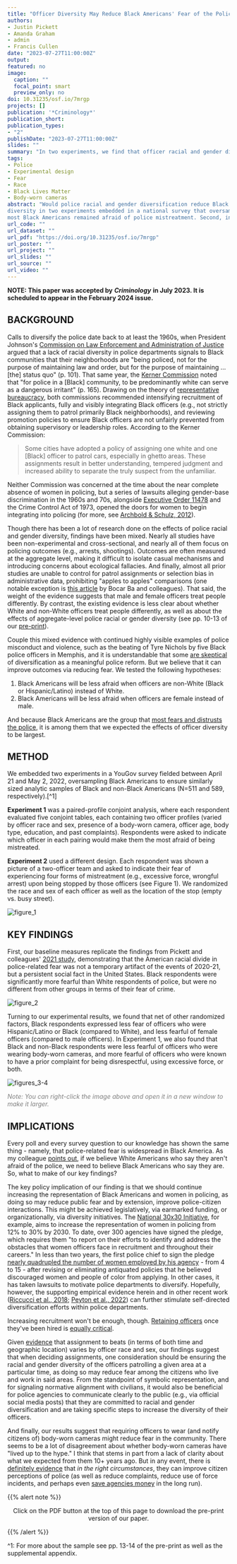 ```yaml
---
title: "Officer Diversity May Reduce Black Americans' Fear of the Police"
authors:
- Justin Pickett
- Amanda Graham
- admin
- Francis Cullen
date: "2023-07-27T11:00:00Z"
output: 
featured: no
image:
  caption: ""
  focal_point: smart
  preview_only: no
doi: 10.31235/osf.io/7mrgp
projects: []
publication: '*Criminology*'
publication_short: 
publication_types: 
- "2"
publishDate: "2023-07-27T11:00:00Z"
slides: ""
summary: "In two experiments, we find that officer racial and gender diversity reduces Black Americans' fear of the police."
tags:
- Police
- Experimental design
- Fear
- Race
- Black Lives Matter
- Body-worn cameras
abstract: "Would police racial and gender diversification reduce Black Americans' fear of the police? The theory of representative bureaucracy indicates that it might. We tested the effects of officer
diversity in two experiments embedded in a national survey that oversampled Black Americans, producing several findings. First, in early 2022, nearly two years after George Floyd's killing,
most Black Americans remained afraid of police mistreatment. Second, in a conjoint experiment where respondents were presented with 11,000 officer profiles, Black Americans were less afraid when the officers were non-White (Black or Hispanic/Latino) instead of White and were female instead of male. Third, in a separate experiment with pictured police teams, Black Americans were less afraid of being mistreated by non-White and female officers. Fourth, experimental evidence emerged that body-worn cameras (BWC) reduced fear among both Black and nonBlack respondents. These findings support calls to diversify police agencies and to require officers to wear and notify civilians of BWC. "
url_code: ""
url_dataset: ""
url_pdf: "https://doi.org/10.31235/osf.io/7mrgp"
url_poster: ""
url_project: ""
url_slides: ""
url_source: ""
url_video: ""
---
```


**NOTE: This paper was accepted by** ***Criminology*** **in July 2023. It is scheduled to appear in the February 2024 issue.** 

## BACKGROUND

Calls to diversify the police date back to at least the 1960s, when President Johnson's [Commission on Law Enforcement and Administration of Justice](https://www.ojp.gov/sites/g/files/xyckuh241/files/archives/ncjrs/42.pdf) argued that a lack of racial diversity in police departments signals to Black communities that their neighborhoods are "being policed, not for the purpose of maintaining law and order, but for the purpose of maintaining ... [the] status quo" (p. 101). That same year, the [Kerner Commission](https://belonging.berkeley.edu/sites/default/files/kerner_commission_full_report.pdf) noted that "for police in a [Black] community, to be predominantly white can serve as a dangerous irritant" (p. 165). Drawing on the theory of [representative bureaucracy](https://onlinelibrary.wiley.com/share/ZAKVIGN4SZBUDI6NSNX4?target=10.1111/puar.12649), both commissions recommended intensifying recruitment of Black applicants, fully and visibly integrating Black officers (e.g., not strictly assigning them to patrol primarily Black neighborhoods), and reviewing promotion policies to ensure Black officers are not unfairly prevented from obtaining supervisory or leadership roles. According to the Kerner Commission:

> Some cities have adopted a policy of assigning one white and one [Black] officer to patrol cars, especially in ghetto areas. These assignments result in better understanding, tempered judgment and increased ability to separate the truly suspect from the unfamiliar.

Neither Commission was concerned at the time about the near complete absence of women in policing, but a series of lawsuits alleging gender-base discrimination in the 1960s and 70s, alongside [Executive Order 11478](https://www.archives.gov/federal-register/codification/executive-order/11478.html) and the Crime Control Act of 1973, opened the doors for women to begin integrating into policing (for more, see [Archbold & Schulz, 2012](https://www.researchgate.net/publication/230814746_Research_on_Women_in_Policing_A_Look_at_the_Past_Present_and_Future)).

Though there has been a lot of research done on the effects of police racial and gender diversity, findings have been mixed. Nearly all studies have been non-experimental and cross-sectional, and nearly all of them focus on policing outcomes (e.g., arrests, shootings). Outcomes are often measured at the aggregate level, making it difficult to isolate casual mechanisms and introducing concerns about ecological fallacies. And finally, almost all prior studies are unable to control for patrol assignments or selection bias in administrative data, prohibiting "apples to apples" comparisons (one notable exception is [this article](https://doi.org/10.1126/science.abd8694) by Bocar Ba and colleagues). That said, the weight of the evidence suggests that male and female officers treat people differently. By contrast, the existing evidence is less clear about whether White and non-White officers treat people differently, as well as about the effects of aggregate-level police racial or gender diversity (see pp. 10-13 of our [pre-print](https://osf.io/preprints/socarxiv/7mrgp/)).

Couple this mixed evidence with continued highly visible examples of police misconduct and violence, such as the beating of Tyre Nichols by five Black police officers in Memphis, and it is understandable that some [are skeptical](https://thecrimereport.org/2021/01/18/1196218/) of diversification as a meaningful police reform. But we believe that it can improve outcomes via reducing fear. We tested the following hypotheses:

1. Black Americans will be less afraid when officers are non-White (Black or Hispanic/Latino) instead of White.
2. Black Americans will be less afraid when officers are female instead of male. 

And because Black Americans are the group that [most fears and distrusts the police](https://t.co/JGUihX0YaN), it is among them that we expected the effects of officer diversity to be largest.

## METHOD

We embedded two experiments in a YouGov survey fielded between April 21 and May 2, 2022, oversampling Black Americans to ensure similarly sized analytic samples of Black and non-Black Americans (N=511 and 589, respectively).[^1] 

**Experiment 1** was a paired-profile conjoint analysis, where each respondent evaluated five conjoint tables, each containing two officer profiles (varied by officer race and sex, presence of a body-worn camera, officer age, body type, education, and past complaints). Respondents were asked to indicate which officer in each pairing would make them the most afraid of being mistreated. 

**Experiment 2** used a different design. Each respondent was shown a picture of a two-officer team and asked to indicate their fear of experiencing four forms of mistreatment (e.g., excessive force, wrongful arrest) upon being stopped by those officers (see Figure 1). We randomized the race and sex of each officer as well as the location of the stop (empty vs. busy street). 

![figure_1](fig1.jpg)

## KEY FINDINGS

First, our baseline measures replicate the findings from Pickett and colleagues' [2021 study](https://t.co/JGUihX0YaN), demonstrating that the American racial divide in police-related fear was not a temporary artifact of the events of 2020-21, but a persistent social fact in the United States. Black respondents were significantly more fearful than White respondents of police, but were no different from other groups in terms of their fear of crime.

![figure_2](fig2.jpg)

Turning to our experimental results, we found that net of other randomized factors, Black respondents expressed less fear of officers who were Hispanic/Latino or Black (compared to White), and less fearful of female officers (compared to male officers). In Experiment 1, we also found that Black and non-Black respondents were less fearful of officers who were wearing body-worn cameras, and more fearful of officers who were known to have a prior complaint for being disrespectful, using excessive force, or both. 

![figures_3-4](figs3-4.jpg)

<span style="color:grey">*Note: You can right-click the image above and open it in a new window to make it larger.*</span>

## IMPLICATIONS

Every poll and every survey question to our knowledge has shown the same thing - namely, that police-related fear is widespread in Black America. As my colleague [points out](https://twitter.com/JustinTPickett/status/1619371974219952129), if we believe White Americans who say they aren't afraid of the police, we need to believe Black Americans who say they are. So, what to make of our key findings? 

The key policy implication of our finding is that we should continue increasing the representation of Black Americans and women in policing, as doing so may reduce public fear and by extension, improve police-citizen interactions. This might be achieved legislatively, via earmarked funding, or organizationally, via diversity initiatives. The [National 30x30 Initiative](https://30x30initiative.org/), for example, aims to increase the representation of women in policing from 12% to 30% by 2030. To date, over 300 agencies have signed the pledge, which requires them "to report on their efforts to identify and address the obstacles that women officers face in recruitment and throughout their careers." In less than two years, the first police chief to sign the pledge [nearly quadrupled the number of women employed by his agency](https://www.washingtonpost.com/national-security/interactive/2022/women-police-nebraska/) - from 4 to 15 - after revising or eliminating antiquated policies that he believed discouraged women and people of color from applying. In other cases, it has taken lawsuits to motivate police departments to diversify. Hopefully, however, the supporting empirical evidence herein and in other recent work ([Riccucci et al., 2018](https://academic.oup.com/jpart/article/28/4/506/5041982); [Peyton et al., 2022](https://www.pnas.org/doi/full/10.1073/pnas.2213986119?doi=10.1073%2Fpnas.2213986119)) can further stimulate self-directed diversification efforts within police departments. 

Increasing recruitment won't be enough, though. [Retaining officers](https://osf.io/r9mjf/) once they've been hired is [equally critical](https://www.policeforum.org/assets/RecruitmentRetention.pdf).

Given [evidence](https://doi.org/10.1126/science.abd8694) that assignment to beats (in terms of both time and geographic location) varies by officer race and sex, our findings suggest that when deciding assignments, one consideration should be ensuring the racial and gender diversity of the officers patrolling a given area at a particular time, as doing so may reduce fear among the citizens who live and work in said areas. From the standpoint of symbolic representation, and for signaling normative alignment with civilians, it would also be beneficial for police agencies to communicate clearly to the public (e.g., via official social media posts) that they are committed to racial and gender diversification and are taking specific steps to increase the diversity of their officers.

And finally, our results suggest that requiring officers to wear (and notify citizens of) body-worn cameras might reduce fear in the community. There seems to be a lot of disagreement about whether body-worn cameras have "lived up to the hype." I think that stems in part from a lack of clarity about what we expected from them 10+ years ago. But in any event, there is [definitely evidence](https://jnix.netlify.app/files/pdfs/TC_cops_cameras_crisis.pdf) that *in the right circumstances*, they can improve citizen perceptions of police (as well as reduce complaints, reduce use of force incidents, and perhaps even [save agencies money](https://www.ojp.gov/pdffiles1/nij/grants/251416.pdf) in the long run). 

{{% alert note %}}
<p style="text-align:center"> Click on the PDF button at the top of this page to download the pre-print version of our paper.</p>
{{% /alert %}}

^1: For more about the sample see pp. 13-14 of the pre-print as well as the supplemental appendix. 
